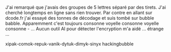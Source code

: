 J'ai remarqué que j'avais des groupes de 5 lettres séparé par des tirets.
J'ai cherché longtemps en ligne sans rien trouver.
Par contre en allant sur dcode.fr j'ai essayé des tonnes de décodage et suis tombé sur bubble babble.
Apparemment c'est toujours consonne voyelle consonne voyelle consonne - ...
Aucun outil AI pour détecter l'encryption m'a aidé ... étrange ...

xipak-comok-repuk-vanik-dytuk-dimyk-sinyx
hackingbubble